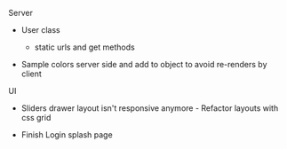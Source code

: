 Server

- User class
  - static urls and get methods

- Sample colors server side and add to object to avoid re-renders by client


UI

- Sliders drawer layout isn't responsive anymore - Refactor layouts with css grid

- Finish Login splash page